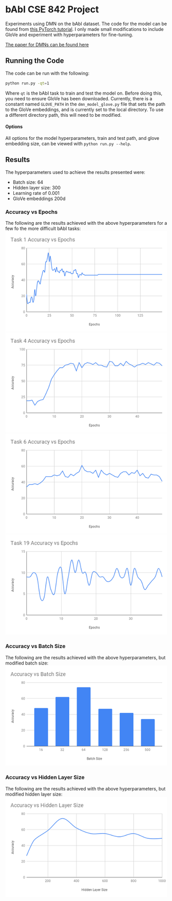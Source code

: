 # bAbI CSE 842 Project
Experiments using DMN on the bAbI dataset. The code for the model can be found from [this PyTorch tutorial](https://github.com/DSKSD/DeepNLP-models-Pytorch/blob/master/notebooks/10.Dynamic-Memory-Network-for-Question-Answering.ipynb). I only made small modifications to include GloVe and experiment with hyperparameters for fine-tuning.

[The paper for DMNs can be found here](https://arxiv.org/abs/1506.07285)

## Running the Code
The code can be run with the following:
```bash
python run.py -qt=1
```
Where `qt` is the bAbI task to train and test the model on. Before doing this, you need to ensure GloVe has been downloaded. Currently, there is a constant named `GLOVE_PATH` in the `dmn_model_glove.py` file that sets the path to the GloVe embeddings, and is currently set to the local directory. To use a different directory path, this will need to be modified.

#### Options
All options for the model hyperparameters, train and test path, and glove embedding size, can be viewed with `python run.py --help`.

## Results
The hyperparameters used to achieve the results presented were:
- Batch size: 64
- Hidden layer size: 300
- Learning rate of 0.001
- GloVe embeddings 200d

### Accuracy vs Epochs
The following are the results achieved with the above hyperparameters for a few fo the more difficult bAbI tasks:
![Task1 Accuracy vs Epochs](results/Accuracy&#32;vs&#32;Epochs.png)
![Task4 Accuracy vs Epochs](results/Task4AccuracyvsEpochs.png)
![Task6 Accuracy vs Epochs](results/Task6AccuracyvsEpochs.png)
![Task19 Accuracy vs Epochs](results/Task19AccuracyvsEpochs.png)

### Accuracy vs Batch Size
The following are the results achieved with the above hyperparameters, but modified batch size:
![Task1 Accuracy vs Batch Size](results/Accuracy&#32;vs&#32;Batch&#32;Size.png)

### Accuracy vs Hidden Layer Size
The following are the results achieved with the above hyperparameters, but modified hidden layer size:
![Task1 Accuracy vs Hidden Layer Size](results/Accuracy&#32;vs&#32;Hidden&#32;Layer&#32;Size.png)
